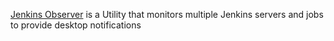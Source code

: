 [Jenkins Observer](https://github.com/haroldhues/JenkinsObserver) is a Utility that monitors multiple Jenkins servers and jobs to provide desktop notifications
